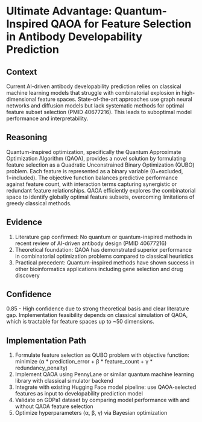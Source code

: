 # Ultimate Advantage: Quantum-Inspired QAOA for Feature Selection in Antibody Developability Prediction

## Context
Current AI-driven antibody developability prediction relies on classical machine learning models that struggle with combinatorial explosion in high-dimensional feature spaces. State-of-the-art approaches use graph neural networks and diffusion models but lack systematic methods for optimal feature subset selection (PMID 40677216). This leads to suboptimal model performance and interpretability.

## Reasoning
Quantum-inspired optimization, specifically the Quantum Approximate Optimization Algorithm (QAOA), provides a novel solution by formulating feature selection as a Quadratic Unconstrained Binary Optimization (QUBO) problem. Each feature is represented as a binary variable (0=excluded, 1=included). The objective function balances predictive performance against feature count, with interaction terms capturing synergistic or redundant feature relationships. QAOA efficiently explores the combinatorial space to identify globally optimal feature subsets, overcoming limitations of greedy classical methods.

## Evidence
1. Literature gap confirmed: No quantum or quantum-inspired methods in recent review of AI-driven antibody design (PMID 40677216)
2. Theoretical foundation: QAOA has demonstrated superior performance in combinatorial optimization problems compared to classical heuristics
3. Practical precedent: Quantum-inspired methods have shown success in other bioinformatics applications including gene selection and drug discovery

## Confidence
0.85 - High confidence due to strong theoretical basis and clear literature gap. Implementation feasibility depends on classical simulation of QAOA, which is tractable for feature spaces up to ~50 dimensions.

## Implementation Path
1. Formulate feature selection as QUBO problem with objective function: minimize (α * prediction_error + β * feature_count + γ * redundancy_penalty)
2. Implement QAOA using PennyLane or similar quantum machine learning library with classical simulator backend
3. Integrate with existing Hugging Face model pipeline: use QAOA-selected features as input to developability prediction model
4. Validate on GDPa1 dataset by comparing model performance with and without QAOA feature selection
5. Optimize hyperparameters (α, β, γ) via Bayesian optimization